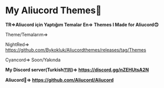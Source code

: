 # My Aliucord Themes🫠

**TR=>Aliucord için Yaptığım Temalar**
**En=> Themes I Made for Aliucord🙃**

Theme/Temalarım=>

NightRed=> https://github.com/Bykokluk/Aliucordthemes/releases/tag/Themes

Cyancord=>
Soon/Yakında

**My Discord server(Turkish🇹🇷)=> https://discord.gg/nZEHUtsA2N**

**Aliucord🫠=> https://github.com/Aliucord/Aliucord**
